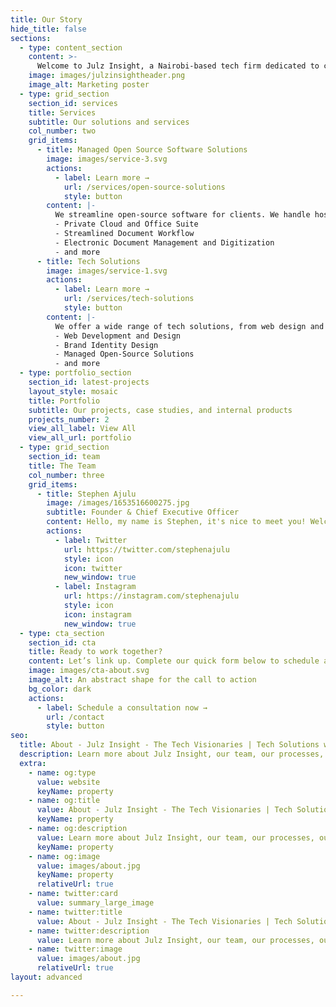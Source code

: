 ```yaml
---
title: Our Story
hide_title: false
sections:
  - type: content_section
    content: >-
      Welcome to Julz Insight, a Nairobi-based tech firm dedicated to crafting impactful products, brands, and solutions. We harness the power of cutting-edge technology, analytical thinking, and data-driven strategies to make the next level of solutions designed bespoke for your business.<br> <br>Our Mission - We strive to empower businesses, helping them navigate complex challenges and drive digital transformation with cutting-edge technology. <br> <br>Our Vision - We aspire to be <span style="font-style: italic;">pioneers, trailblazers, and thought leaders</span>, in the actual frontier of <span style="font-style: italic;">SCIENCE, TECHNOLOGY, INNOVATION, and SUSTAINABILITY</span>. To achieve this we focus on building impactful cutting-edge products & solutions using Tech and Design, and we will continue to do so as we build our vision of a tech-powered world.<br> <br>Come now, let's do a great thing together and illuminate possibilities: [Book a free consultation](/contact/)
    image: images/julzinsightheader.png
    image_alt: Marketing poster
  - type: grid_section
    section_id: services
    title: Services
    subtitle: Our solutions and services
    col_number: two
    grid_items:
      - title: Managed Open Source Software Solutions
        image: images/service-3.svg
        actions:
          - label: Learn more →
            url: /services/open-source-solutions
            style: button
        content: |-
          We streamline open-source software for clients. We handle hosting, customization, and ongoing management. Our experts tailor the software to fit unique needs, ensuring security, compliance, and optimal performance. Whether it is the following or other bespoke open-source software solutions. We've got your back. 
          - Private Cloud and Office Suite
          - Streamlined Document Workflow
          - Electronic Document Management and Digitization
          - and more
      - title: Tech Solutions
        image: images/service-1.svg
        actions:
          - label: Learn more →
            url: /services/tech-solutions
            style: button
        content: |-
          We offer a wide range of tech solutions, from web design and visual identity design to ICT equipment vending, managed software solutions, automation, cloud, SEO, landing pages, sales funnel building, and AI. Our goal is to leverage tech in empowering businesses. Trust us we've got over a decade of hands-on experience.
          - Web Development and Design
          - Brand Identity Design
          - Managed Open-Source Solutions
          - and more
  - type: portfolio_section
    section_id: latest-projects
    layout_style: mosaic
    title: Portfolio
    subtitle: Our projects, case studies, and internal products
    projects_number: 2
    view_all_label: View All
    view_all_url: portfolio
  - type: grid_section
    section_id: team
    title: The Team
    col_number: three
    grid_items:
      - title: Stephen Ajulu
        image: /images/1653516600275.jpg
        subtitle: Founder & Chief Executive Officer
        content: Hello, my name is Stephen, it's nice to meet you! Welcome to Julz Insight. 
        actions:
          - label: Twitter
            url: https://twitter.com/stephenajulu
            style: icon
            icon: twitter
            new_window: true
          - label: Instagram
            url: https://instagram.com/stephenajulu
            style: icon
            icon: instagram
            new_window: true
  - type: cta_section
    section_id: cta
    title: Ready to work together?
    content: Let’s link up. Complete our quick form below to schedule a 30-minute consult with our team. We invite businesses, startups and individuals looking to collaborate to build bespoke tech solutions with Julz Insight.  
    image: images/cta-about.svg
    image_alt: An abstract shape for the call to action
    bg_color: dark
    actions:
      - label: Schedule a consultation now →
        url: /contact
        style: button
seo:
  title: About - Julz Insight - The Tech Visionaries | Tech Solutions with Web, AI, Digital Transformation & Cloud Expertise
  description: Learn more about Julz Insight, our team, our processes, our solutions, our work, and more
  extra:
    - name: og:type
      value: website
      keyName: property
    - name: og:title
      value: About - Julz Insight - The Tech Visionaries | Tech Solutions with Web, AI, Digital Transformation & Cloud Expertise
      keyName: property
    - name: og:description
      value: Learn more about Julz Insight, our team, our processes, our solutions, our work, and more
      keyName: property
    - name: og:image
      value: images/about.jpg
      keyName: property
      relativeUrl: true
    - name: twitter:card
      value: summary_large_image
    - name: twitter:title
      value: About - Julz Insight - The Tech Visionaries | Tech Solutions with Web, AI, Digital Transformation & Cloud Expertise
    - name: twitter:description
      value: Learn more about Julz Insight, our team, our processes, our solutions, our work, and more
    - name: twitter:image
      value: images/about.jpg
      relativeUrl: true
layout: advanced

---
```


